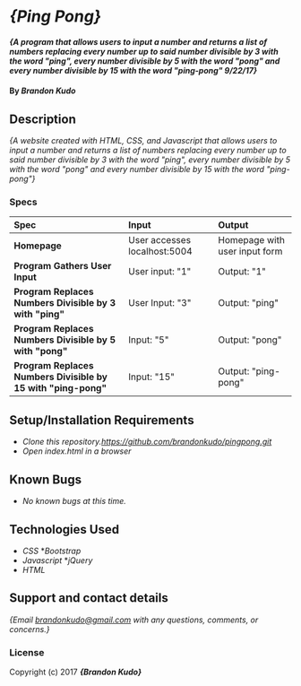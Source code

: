 # _{Ping Pong}_

#### _{A program that allows users to input a number and returns a list of numbers replacing every number up to said number divisible by 3 with the word "ping", every number divisible by 5 with the word "pong" and every number divisible by 15 with the word "ping-pong" 9/22/17}_

#### By _**Brandon Kudo**_

## Description

_{A website created with HTML, CSS, and Javascript that allows users to input a number and returns a list of numbers replacing every number up to said number divisible by 3 with the word "ping", every number divisible by 5 with the word "pong" and every number divisible by 15 with the word "ping-pong"}_


### Specs
| Spec | Input | Output |
| :-------------     | :------------- | :------------- |
| **Homepage** | User accesses localhost:5004 | Homepage with user input form |
| **Program Gathers User Input** | User input: "1" | Output: "1" |
| **Program Replaces Numbers Divisible by 3 with "ping"**| User Input: "3" | Output: "ping" |
| **Program Replaces Numbers Divisible by 5 with "pong"**| Input: "5" | Output: "pong" |
| **Program Replaces Numbers Divisible by 15 with "ping-pong"** | Input: "15" | Output: "ping-pong" |

## Setup/Installation Requirements

* _Clone this repository.https://github.com/brandonkudo/pingpong.git_
* _Open index.html in a browser_

## Known Bugs
* _No known bugs at this time._

## Technologies Used
* _CSS_
  *_Bootstrap_
* _Javascript_
  *_jQuery_
* _HTML_

## Support and contact details

_{Email brandonkudo@gmail.com with any questions, comments, or concerns.}_

### License

Copyright (c) 2017 **_{Brandon Kudo}_**
